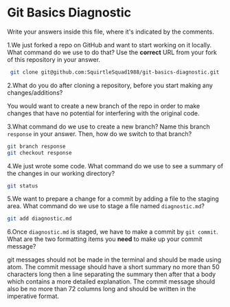 # Git Basics Diagnostic

Write your answers inside this file, where it's indicated by the comments.

1.We just forked a repo on GitHub and want to start working on it locally.
What command do we use to do that? Use the **correct** URL from your fork of
this repository in your answer.

```sh
 git clone git@github.com:SquirtleSquad1988/git-basics-diagnostic.git
```

2.What do you do after cloning a repository, before you start making any
changes/additions?

You would want to create a new branch of the repo in order to make changes that
have no potential for interfering with the original code.

3.What command do we use to create a new branch? Name this branch `response`
    in your answer. Then, how do we switch to that branch?

```sh
git branch response
git checkout response
```

4.We just wrote some code. What command do we use to see a summary of the
    changes in our working directory?

```sh
git status
```

5.We want to prepare a change for a commit by adding a file to the staging
    area. What command do we use to stage a file named `diagnostic.md`?

```sh
git add diagnostic.md
```

6.Once `diagnostic.md` is staged, we have to make a commit by `git commit`.
What are the two formatting items you **need** to make up your commit message?

git messages should not be made in the terminal and should be made using atom.
The commit message should have a short summary no more than 50 characters long
then a line separating the summary then after that a body which contains a more
detailed explanation. The commit message should also be no more than 72 columns
long and should be written in the imperative format.
